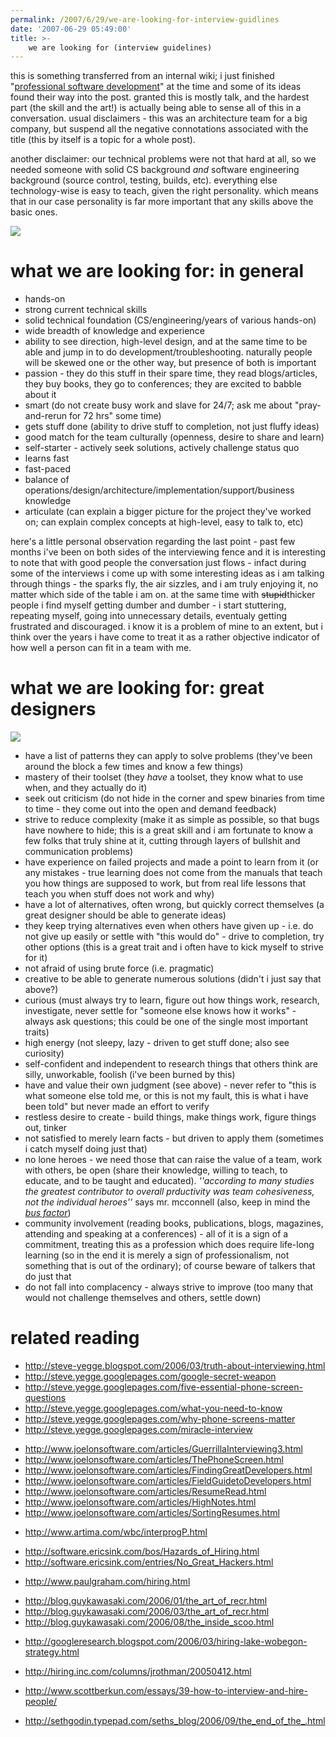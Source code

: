 ```yaml
---
permalink: /2007/6/29/we-are-looking-for-interview-guidlines
date: '2007-06-29 05:49:00'
title: >-
    we are looking for (interview guidelines)
---
```


this is something transferred from an internal wiki; i just finished
"[professional software
development](http://stevemcconnell.com/psd.htm "professional software development")"
at the time and some of its ideas found their way into the post. granted
this is mostly talk, and the hardest part (the skill and the art!) is
actually being able to sense all of this in a conversation. usual
disclaimers - this was an architecture team for a big company, but
suspend all the negative connotations associated with the title (this by
itself is a topic for a whole post).

another disclaimer: our technical problems were not that hard at all, so
we needed someone with solid CS background *and* software engineering
background (source control, testing, builds, etc). everything else
technology-wise is easy to teach, given the right personality. which
means that in our case personality is far more important that any skills
above the basic ones.

![](/assets/2007/8/27/formulae.jpg)

# what we are looking for: in general

-   hands-on
-   strong current technical skills
-   solid technical foundation (CS/engineering/years of various
    hands-on)
-   wide breadth of knowledge and experience
-   ability to see direction, high-level design, and at the same time to
    be able and jump in to do development/troubleshooting. naturally
    people will be skewed one or the other way, but presence of both is
    important
-   passion - they do this stuff in their spare time, they read
    blogs/articles, they buy books, they go to conferences; they are
    excited to babble about it
-   smart (do not create busy work and slave for 24/7; ask me about
    "pray-and-rerun for 72 hrs" some time)
-   gets stuff done (ability to drive stuff to completion, not just
    fluffy ideas)
-   good match for the team culturally (openness, desire to share and
    learn)
-   self-starter - actively seek solutions, actively challenge status
    quo
-   learns fast
-   fast-paced
-   balance of
    operations/design/architecture/implementation/support/business
    knowledge
-   articulate (can explain a bigger picture for the project they've
    worked on; can explain complex concepts at high-level, easy to talk
    to, etc)

here's a little personal observation regarding the last point - past few
months i've been on both sides of the interviewing fence and it is
interesting to note that with good people the conversation just flows -
infact during some of the interviews i come up with some interesting
ideas as i am talking through things - the sparks fly, the air sizzles,
and i am truly enjoying it, no matter which side of the table i am on.
at the same time with ~~stupid~~thicker people i find myself getting
dumber and dumber - i start stuttering, repeating myself, going into
unnecessary details, eventualy getting frustrated and discouraged. i
know it is a problem of mine to an extent, but i think over the years i
have come to treat it as a rather objective indicator of how well a
person can fit in a team with me.

# what we are looking for: great designers

<img src="/assets/2007/8/27/writing_computers.jpg" data-align="right" data-hspace="10" />

-   have a list of patterns they can apply to solve problems (they've
    been around the block a few times and know a few things)
-   mastery of their toolset (they *have* a toolset, they know what to
    use when, and they actually do it)
-   seek out criticism (do not hide in the corner and spew binaries from
    time to time - they come out into the open and demand feedback)
-   strive to reduce complexity (make it as simple as possible, so that
    bugs have nowhere to hide; this is a great skill and i am fortunate
    to know a few folks that truly shine at it, cutting through layers
    of bullshit and communication problems)
-   have experience on failed projects and made a point to learn from it
    (or any mistakes - true learning does not come from the manuals that
    teach you how things are supposed to work, but from real life
    lessons that teach you when stuff does not work and why)
-   have a lot of alternatives, often wrong, but quickly correct
    themselves (a great designer should be able to generate ideas)
-   they keep trying alternatives even when others have given up - i.e.
    do not give up easily or settle with "this would do" - drive to
    completion, try other options (this is a great trait and i often
    have to kick myself to strive for it)
-   not afraid of using brute force (i.e. pragmatic)
-   creative to be able to generate numerous solutions (didn't i just
    say that above?)
-   curious (must always try to learn, figure out how things work,
    research, investigate, never settle for "someone else knows how it
    works" - always ask questions; this could be one of the single most
    important traits)
-   high energy (not sleepy, lazy - driven to get stuff done; also see
    curiosity)
-   self-confident and independent to research things that others think
    are silly, unworkable, foolish (i've been burned by this)
-   have and value their own judgment (see above) - never refer to "this
    is what someone else told me, or this is not my fault, this is what
    i have been told" but never made an effort to verify
-   restless desire to create - build things, make things work, figure
    things out, tinker
-   not satisfied to merely learn facts - but driven to apply them
    (sometimes i catch myself doing just that)
-   no lone heroes - we need those that can raise the value of a team,
    work with others, be open (share their knowledge, willing to teach,
    to educate, and to be taught and educated). *''according to many
    studies the greatest contributor to overall prductivity was team
    cohesiveness, not the individual heroes''* says mr. mcconnell (also,
    keep in mind the [*bus
    factor*](http://video.google.nl/videoplay?docid=-4216011961522818645))
-   community involvement (reading books, publications, blogs,
    magazines, attending and speaking at a conferences) - all of it is a
    sign of a commitment, treating this as a profession which does
    require life-long learning (so in the end it is merely a sign of
    professionalism, not something that is out of the ordinary); of
    course beware of talkers that do just that
-   do not fall into complacency - always strive to improve (too many
    that would not challenge themselves and others, settle down)

# related reading

-   <http://steve-yegge.blogspot.com/2006/03/truth-about-interviewing.html>
-   <http://steve.yegge.googlepages.com/google-secret-weapon>
-   <http://steve.yegge.googlepages.com/five-essential-phone-screen-questions>
-   <http://steve.yegge.googlepages.com/what-you-need-to-know>
-   <http://steve.yegge.googlepages.com/why-phone-screens-matter>
-   <http://steve.yegge.googlepages.com/miracle-interview>

<!-- -->

-   <http://www.joelonsoftware.com/articles/GuerrillaInterviewing3.html>
-   <http://www.joelonsoftware.com/articles/ThePhoneScreen.html>
-   <http://www.joelonsoftware.com/articles/FindingGreatDevelopers.html>
-   <http://www.joelonsoftware.com/articles/FieldGuidetoDevelopers.html>
-   <http://www.joelonsoftware.com/articles/ResumeRead.html>
-   <http://www.joelonsoftware.com/articles/HighNotes.html>
-   <http://www.joelonsoftware.com/articles/SortingResumes.html>

<!-- -->

-   <http://www.artima.com/wbc/interprogP.html>

<!-- -->

-   <http://software.ericsink.com/bos/Hazards_of_Hiring.html>
-   <http://software.ericsink.com/entries/No_Great_Hackers.html>

<!-- -->

-   <http://www.paulgraham.com/hiring.html>

<!-- -->

-   <http://blog.guykawasaki.com/2006/01/the_art_of_recr.html>
-   <http://blog.guykawasaki.com/2006/03/the_art_of_recr.html>
-   <http://blog.guykawasaki.com/2006/08/the_inside_scoo.html>

<!-- -->

-   <http://googleresearch.blogspot.com/2006/03/hiring-lake-wobegon-strategy.html>

<!-- -->

-   <http://hiring.inc.com/columns/jrothman/20050412.html>

<!-- -->

-   <http://www.scottberkun.com/essays/39-how-to-interview-and-hire-people/>

<!-- -->

-   <http://sethgodin.typepad.com/seths_blog/2006/09/the_end_of_the_.html>
